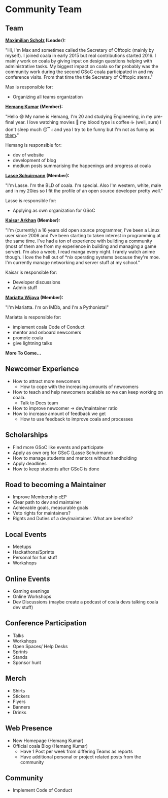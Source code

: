 Community Team
==============

Team
----

__[Maximilian Scholz](https://github.com/sims1253) (Leader):__

"Hi, I'm Max and sometimes called the Secretary of Offtopic (mainly by myself).
I joined coala in early 2015 but real contributions started 2016. I mainly
work on coala by giving input on design questions helping with administrative
tasks. My biggest impact on coala so far probably was the community work during
the second GSoC coala participated in and my conference visits. From that time
the title Secretary of Offtopic stems."

Max is responsible for:

- Organizing all teams organization

__[Hemang Kumar](https://github.com/hemangsk) (Member):__

"Hello 😄  My name is Hemang, I'm 20 and studying Engineering, in my pre-final
year. I love watching movies 🎦 my blood type is coffee  ☕️  (well, sure) I don't
sleep much 😴  💧 and yea I try to be funny but I'm not as funny as
[them](https://github.com/coala/teams/issues/3)."

Hemang is responsible for:

- dev of website
- development of blog
- medium posts summarising the happenings and progress at coala

__[Lasse Schuirmann](https://github.com/sils) (Member):__

"I'm Lasse. I'm the BLD of coala. I'm special. Also I'm western, white, male
and in my 20ies so I fit the profile of an open source developer pretty well."

Lasse is responsible for:

- Applying as own organization for GSoC

__[Kaisar Arkhan](https://github.com/yukiisbored) (Member):__

"I'm (currently) a 16 years old open source programmer, I've been a Linux user
since 2006 and I've been starting to taken interest in programming at the same
time. I've had a ton of experience with building a community (most of them are
from my experience in building and managing a game server). I'm also a weeb, I
read manga every night. I rarely watch anime though. I love the hell out of
*nix operating systems because they're moe. I'm currently manage networking and
server stuff at my school."

Kaisar is responsible for:

- Developer discussions
- Admin stuff

__[Mariatta Wijaya](https://github.com/mariatta) (Member):__

"I'm Mariatta. I'm on IMDb, and I'm a Pythonista!"

Mariatta is responsible for:

- implement coala Code of Conduct
- mentor and onboard newcomers
- promote coala
- give lightning talks


__More To Come...__


Newcomer Experience
-------------------

- How to attract more newcomers
	- How to cope with the increasing amounts of newcomers
- How to teach and help newcomers scalable so we can keep working on coala.
	- Talk to Docs team
- How to improve newcomer -> dev/maintainer ratio
- How to increase amount of feedback we get
	- How to use feedback to improve coala and processes


Scholarships
------------

- Find more GSoC like events and participate
- Apply as own org for GSoC (Lasse Schuirmann)
- How to manage students and mentors without handholding
- Apply deadlines
- How to keep students after GSoC is done


Road to becoming a Maintainer
-----------------------------

- Improve Membership cEP
- Clear path to dev and maintainer
- Achievable goals, measurable goals
- Veto rights for maintainers?
- Rights and Duties of a dev/maintainer. What are benefits?


Local Events
------------

- Meetups
- Hackathons/Sprints
- Personal for fun stuff
- Workshops


Online Events
-------------

- Gaming evenings
- Online Workshops
- Dev Discussions (maybe create a podcast of coala devs talking coala dev stuff)


Conference Participation
------------------------

- Talks
- Workshops
- Open Spaces/ Help Desks
- Sprints
- Stands
- Sponsor hunt


Merch
-----

- Shirts
- Stickers
- Flyers
- Banners
- Drinks


Web Presence
------------

- New Homepage (Hemang Kumar)
- Official coala Blog (Hemang Kumar)
	- Have 1 Post per week from differing Teams as reports
	- Have additional personal or project related posts from the community


Community
---------

- Implement Code of Conduct
